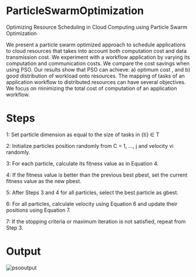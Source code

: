 # ParticleSwarmOptimization

Optimizing Resource Scheduling in Cloud Computing using Particle Swarm Optimization

We present a particle swarm optimized approach to schedule applications to cloud resources that takes into account both computation cost and data transmission cost. We experiment with a workflow application by varying its computation and communication costs. We compare the cost savings when using PSO. Our results show that PSO can achieve: a) optimum cost , and b) good distribution of workload onto resources.
The mapping of tasks of an application workflow to distributed resources can have several objectives. We focus on minimizing the total cost of computation of an application workflow.

# Steps

1: Set particle dimension as equal to the size of tasks in {ti} ∈ T

2: Initialize particles position randomly from C = 1, ..., j and velocity vi randomly.

3: For each particle, calculate its fitness value as in Equation 4.

4: If the fitness value is better than the previous best pbest, set the current fitness value as the new pbest.

5: After Steps 3 and 4 for all particles, select the best particle as gbest.

6: For all particles, calculate velocity using Equation 6 and update their positions using Equation 7.

7: If the stopping criteria or maximum iteration is not satisfied, repeat from Step 3.


# Output


![psooutput](https://user-images.githubusercontent.com/32042786/63285896-c51d1580-c284-11e9-98de-f368079f23a6.gif)
